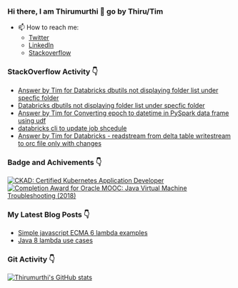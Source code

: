 ### Hi there, I am Thirumurthi 👋 go by Thiru/Tim

- 📫 How to reach me: 
  - [Twitter](https://twitter.com/sthirumurthi)
  - [LinkedIn](https://www.linkedin.com/in/thirumurthis/)
  - [Stackoverflow](https://stackoverflow.com/users/3192775/tim)

### StackOverflow Activity 👇
<!-- STACKOVERFLOW:START -->
- [Answer by Tim for Databricks dbutils not displaying folder list under specfic folder](https://stackoverflow.com/questions/70469975/databricks-dbutils-not-displaying-folder-list-under-specfic-folder/70470063#70470063)
- [Databricks dbutils not displaying folder list under specfic folder](https://stackoverflow.com/questions/70469975/databricks-dbutils-not-displaying-folder-list-under-specfic-folder)
- [Answer by Tim for Converting epoch to datetime in PySpark data frame using udf](https://stackoverflow.com/questions/49971903/converting-epoch-to-datetime-in-pyspark-data-frame-using-udf/70356729#70356729)
- [databricks cli to update job shcedule](https://stackoverflow.com/questions/70342176/databricks-cli-to-update-job-shcedule)
- [Answer by Tim for Databricks - readstream from delta table writestream to orc file only with changes](https://stackoverflow.com/questions/69775433/databricks-readstream-from-delta-table-writestream-to-orc-file-only-with-chang/70227670#70227670)
<!-- STACKOVERFLOW:END -->

### Badge and Achivements 👇
<!--START_SECTION:badges-->

[![CKAD: Certified Kubernetes Application Developer](https://images.credly.com/size/110x110/images/f88d800c-5261-45c6-9515-0458e31c3e16/ckad_from_cncfsite.png)](http://www.credly.com/badges/7164445a-41e5-4412-9ed3-d29cbe65f536 "CKAD: Certified Kubernetes Application Developer")
[![Completion Award for Oracle MOOC: Java Virtual Machine Troubleshooting (2018)](https://images.credly.com/size/110x110/images/005a363c-b0a4-4f8a-85a3-64eafb7ad690/jvm.png)](http://www.credly.com/badges/cc359454-dbbb-410f-9b8a-2cf0f15dfe9d "Completion Award for Oracle MOOC: Java Virtual Machine Troubleshooting (2018)")
<!--END_SECTION:badges-->

### My Latest Blog Posts 👇
<!-- HASHNODE_BLOG:START -->
- [Simple javascript ECMA 6 lambda examples](https://thirumurthi.hashnode.dev/simple-javascript-ecma-6-lambda-examples-ckyc90f1t01n9tcs16vrp0ulj)
- [Java 8 lambda use cases](https://thirumurthi.hashnode.dev/java-8-lambda-use-cases-ckyc6xb1d01f9sbs1h9dv13uc)
<!-- HASHNODE_BLOG:END -->

### Git Activity 👇

[![Thirumurthi's GitHub stats](https://github-readme-stats.vercel.app/api?username=thirumurthis&show_icons=true&theme=radical)](https://github.com/anuraghazra/github-readme-stats)


<!--
**thirumurthis/thirumurthis** is a ✨ _special_ ✨ repository because its `README.md` (this file) appears on your GitHub profile.

Here are some ideas to get you started:

- 🔭 I’m currently working on ...
- 🌱 I’m currently learning ...
- 👯 I’m looking to collaborate on ...
- 🤔 I’m looking for help with ...
- 💬 Ask me about ...
- 📫 How to reach me: ...
- 😄 Pronouns: ...
- ⚡ Fun fact: ...
-->
